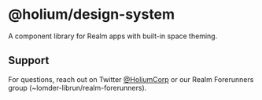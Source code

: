 # @holium/design-system

A component library for Realm apps with built-in space theming.


## Support

For questions, reach out on Twitter [@HoliumCorp](https://twitter.com/HoliumCorp) or our Realm Forerunners group (~lomder-librun/realm-forerunners).
